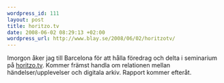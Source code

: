 ```yaml
--- 
wordpress_id: 111
layout: post
title: horitzo.tv
date: 2008-06-02 08:29:13 +02:00
wordpress_url: http://www.blay.se/2008/06/02/horitzotv/
---
```

<p>Imorgon &aring;ker jag till Barcelona f&ouml;r att h&aring;lla f&ouml;redrag och delta i seminarium p&aring; <a href="http://horitzo.tv/">horitzo.tv</a>. Kommer fr&auml;mst handla om relationen mellan h&auml;ndelser/upplevelser och digitala arkiv. Rapport kommer efter&aring;t.<br /><a href="about:blank"></a></p>
